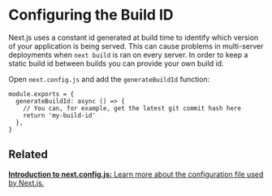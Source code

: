 # Configuring the Build ID

Next.js uses a constant id generated at build time to identify which version of your application is being served. This can cause problems in multi-server deployments when `next build` is ran on every server. In order to keep a static build id between builds you can provide your own build id.

Open `next.config.js` and add the `generateBuildId` function:

    module.exports = {
      generateBuildId: async () => {
        // You can, for example, get the latest git commit hash here
        return 'my-build-id'
      },
    }

## Related

[**Introduction to next.config.js:** <span class="small">Learn more about the configuration file used by Next.js.</span>](/docs/api-reference/next.config.js/introduction.md)
